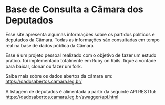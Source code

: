 # Base de Consulta a Câmara dos Deputados

Esse site apresenta algumas informações sobre os partidos políticos e deputados da Câmara. Todas as informações são consultadas em tempo real na base de dados pública da Câmara.

Esse é um projeto pessoal realizado com o objetivo de fazer um estudo prático. foi implementado totalmente em Ruby on Rails. fique a vontade para baixar, clonar ou fazer um fork.

Saiba mais sobre os dados abertos da câmara em: https://dadosabertos.camara.leg.br/

A listagem de deputados é alimentada a partir da seguinte API RESTful: https://dadosabertos.camara.leg.br/swagger/api.html